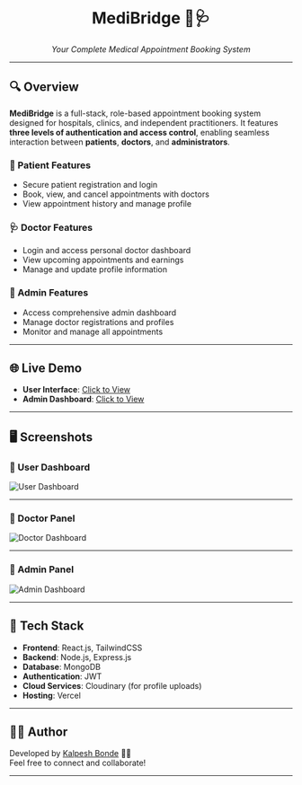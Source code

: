 <div align="center">

# **MediBridge** 🏥🩺  
_Your Complete Medical Appointment Booking System_


</div>

---

## 🔍 Overview

**MediBridge** is a full-stack, role-based appointment booking system designed for hospitals, clinics, and independent practitioners. It features **three levels of authentication and access control**, enabling seamless interaction between **patients**, **doctors**, and **administrators**.

### 👤 Patient Features
- Secure patient registration and login  
- Book, view, and cancel appointments with doctors  
- View appointment history and manage profile

### 🩺 Doctor Features
- Login and access personal doctor dashboard  
- View upcoming appointments and earnings  
- Manage and update profile information  

### 🎯 Admin Features
- Access comprehensive admin dashboard  
- Manage doctor registrations and profiles  
- Monitor and manage all appointments

---

## 🌐 Live Demo

- **User Interface**: [Click to View](https://prescripto-frontend-lovat.vercel.app)  
- **Admin Dashboard**: [Click to View](https://prescripto-admin-beta.vercel.app)

---

## 🖥️ Screenshots

### 🔹 User Dashboard
<img src="" alt="User Dashboard" />

---

### 🔹 Doctor Panel
<img src="" alt="Doctor Dashboard" />

---

### 🔹 Admin Panel
<img src="" alt="Admin Dashboard" />

---

## 🚀 Tech Stack

- **Frontend**: React.js, TailwindCSS  
- **Backend**: Node.js, Express.js  
- **Database**: MongoDB  
- **Authentication**: JWT  
- **Cloud Services**: Cloudinary (for profile uploads)  
- **Hosting**: Vercel

---

## 🧑‍💻 Author

Developed by [Kalpesh Bonde](https://github.com/Kalpeshbonde) 👨‍💻  
Feel free to connect and collaborate!

---
